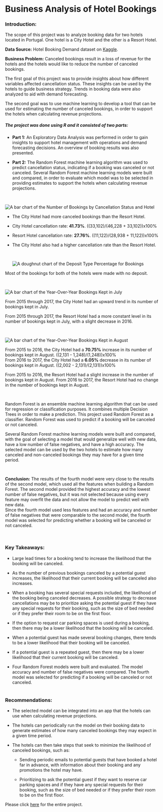 Business Analysis of Hotel Bookings
================


### Introduction:

The scope of this project was to analyze booking data for two hotels
located in Portugal. One hotel is a City Hotel and the other is a Resort
Hotel.

**Data Source:** Hotel Booking Demand dataset on
[Kaggle](https://www.kaggle.com/jessemostipak/hotel-booking-demand).

**Business Problem:** Canceled bookings result in a loss of revenue for
the hotels and the hotels would like to reduce the number of canceled
bookings.

The first goal of this project was to provide insights about how
different variables affected cancellation status. These insights can be
used by the hotels to guide business strategy. Trends in booking data
were also analyzed to aid with demand forecasting.

The second goal was to use machine learning to develop a tool that can
be used for estimating the number of canceled bookings, in order to
support the hotels when calculating revenue projections.

##### The project was done using R and it consisted of two parts:

- **Part 1:** An Exploratory Data Analysis was performed in order to
  gain insights to support hotel management with operations and demand
  forecasting decisions. An overview of booking results was also
  presented.

- **Part 2:** The Random Forest machine learning algorithm was used to
  predict cancellation status, indicating if a booking was canceled or
  not canceled. Several Random Forest machine learning models were built
  and compared, in order to evaluate which model was to be selected in
  providing estimates to support the hotels when calculating revenue
  projections.

<br>

![A bar chart of the Number of Bookings by Cancellation Status and Hotel](/images/8.png)

- The City Hotel had more canceled bookings than the Resort Hotel.
- City Hotel cancellation rate: **41.73%**. ((33,102)/(46,228 +
  33,102))x100%  
- Resort Hotel cancellation rate: **27.76%**. ((11,122)/(28,938 +
  11,122))x100%
- The City Hotel also had a higher cancellation rate than the Resort
  Hotel. 
  
  <br>
  
  ![A doughnut chart of the Deposit Type Percentage for Bookings](/images/10.png)
  
Most of the bookings for both of the hotels were made with no deposit.

<br>
  
![A bar chart of the Year-Over-Year Bookings Kept in July](/images/14.png)

From 2015 through 2017, the City Hotel had an upward trend in its number
of bookings kept in July.

From 2015 through 2017, the Resort Hotel had a more constant level in
its number of bookings kept in July, with a slight decrease in 2016.

<br>

![A bar chart of the Year-Over-Year Bookings Kept in August](/images/15.png)

From 2015 to 2016, the City Hotel had a **70.75%** increase in its
number of bookings kept in August. ((2,131 - 1,248)/(1,248))x100%  
From 2016 to 2017, the City Hotel had a **6.05%** decrease in its number
of bookings kept in August. ((2,002 - 2,131)/(2,131))x100%

From 2015 to 2016, the Resort Hotel had a slight increase in the number
of bookings kept in August. From 2016 to 2017, the Resort Hotel had no
change in the number of bookings kept in August. 

<br>

Random Forest is an ensemble machine learning algorithm that can be used
for regression or classification purposes. It combines multiple Decision
Trees in order to make a prediction. This project used Random Forest as
a classifier. Random Forest was used to predict if a booking will be canceled or not
canceled.

Several Random Forest machine learning models were built and compared,
with the goal of selecting a model that would generalize well with new
data, have a low number of false negatives, and have a high accuracy.
The selected model can be used by the two hotels to estimate how many
canceled and non-canceled bookings they may have for a given time
period.

<br>

**Conclusion:** The results of the fourth model were very close to the
results of the second model, which used all the features when building a
Random Forest. The second model provided the highest accuracy and the
lowest number of false negatives, but it was not selected because using
every feature may overfit the data and not allow the model to predict
well with new data.  
Since the fourth model used less features and had an accuracy and number
of false negatives that were comparable to the second model, the fourth
model was selected for predicting whether a booking will be canceled or
not canceled. 

<br>

### Key Takeaways:

- Large lead times for a booking tend to increase the likelihood that
  the booking will be canceled.

- As the number of previous bookings canceled by a potential guest
  increases, the likelihood that their current booking will be canceled
  also increases.

- When a booking has several special requests included, the likelihood
  of the booking being canceled decreases. A possible strategy to
  decrease cancellations may be to prioritize asking the potential guest
  if they have any special requests for their booking, such as the size
  of bed needed or if they prefer their room to be on the first floor.

- If the option to request car parking spaces is used during a booking,
  then there may be a lower likelihood that the booking will be
  canceled.

- When a potential guest has made several booking changes, there tends
  to be a lower likelihood that their booking will be canceled.

- If a potential guest is a repeated guest, then there may be a lower
  likelihood that their current booking will be canceled.

- Four Random Forest models were built and evaluated. The model accuracy
  and number of false negatives were compared. The fourth model was
  selected for predicting if a booking will be canceled or not canceled.
  <br> <br>

### Recommendations:

- The selected model can be integrated into an app that the hotels can
  use when calculating revenue projections.

- The hotels can periodically run the model on their booking data to
  generate estimates of how many canceled bookings they may expect in a
  given time period.

- The hotels can then take steps that seek to minimize the likelihood of
  canceled bookings, such as:

  - Sending periodic emails to potential guests that have booked a hotel
    far in advance, with information about their booking and any
    promotions the hotel may have.

  - Prioritizing to ask the potential guest if they want to reserve car
    parking spaces and if they have any special requests for their
    booking, such as the size of bed needed or if they prefer their room
    to be on the first floor. 
    
Please click [here]( https://github.com/eric5412/Business-Analysis-of-Hotel-Bookings/blob/main/Analysis-of-Hotel-Bookings.md) for the entire project.
